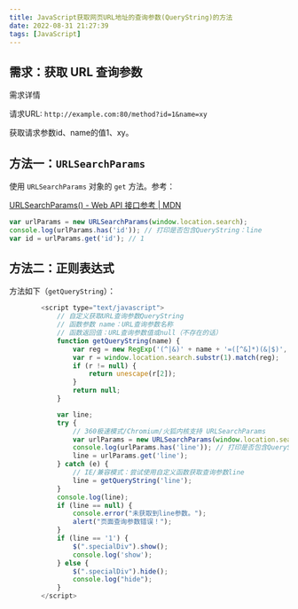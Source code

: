 ```yaml
---
title: JavaScript获取网页URL地址的查询参数(QueryString)的方法
date: 2022-08-31 21:27:39
tags: [JavaScript]
---
```


## 需求：获取 URL 查询参数

需求详情

请求URL: `http://example.com:80/method?id=1&name=xy`

获取请求参数id、name的值1、xy。

## 方法一：`URLSearchParams`

使用 `URLSearchParams` 对象的 `get` 方法。参考：

<!-- more -->

[URLSearchParams() - Web API 接口参考 | MDN](https://developer.mozilla.org/zh-CN/docs/Web/API/URLSearchParams/URLSearchParams)

```javascript
var urlParams = new URLSearchParams(window.location.search);
console.log(urlParams.has('id')); // 打印是否包含QueryString：line
var id = urlParams.get('id'); // 1
```

## 方法二：正则表达式

方法如下（`getQueryString`）：

```JavaScript
        <script type="text/javascript">
            // 自定义获取URL查询参数QueryString
            // 函数参数 name：URL查询参数名称
            // 函数返回值：URL查询参数值或null（不存在的话）
            function getQueryString(name) {
                var reg = new RegExp('(^|&)' + name + '=([^&]*)(&|$)', 'i');
                var r = window.location.search.substr(1).match(reg);
                if (r != null) {
                    return unescape(r[2]);
                }
                return null;
            }

            var line;
            try {
                // 360极速模式/Chromium/火狐内核支持 URLSearchParams
                var urlParams = new URLSearchParams(window.location.search);
                console.log(urlParams.has('line')); // 打印是否包含QueryString：line
                line = urlParams.get('line');
            } catch (e) {
                // IE/兼容模式：尝试使用自定义函数获取查询参数line
                line = getQueryString('line');
            }
            console.log(line);
            if (line == null) {
                console.error("未获取到line参数。");
                alert("页面查询参数错误！");
            }
            if (line == '1') {
                $(".specialDiv").show();
                console.log('show');
            } else {
                $(".specialDiv").hide();
                console.log("hide");
            }
        </script>
```
